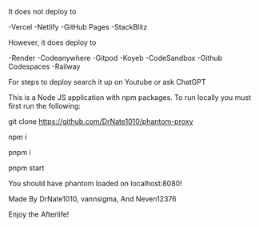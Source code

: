 It does not deploy to 

-Vercel
-Netlify
-GitHub Pages
-StackBlitz

However, it does deploy to

-Render
-Codeanywhere
-Gitpod
-Koyeb
-CodeSandbox
-Github Codespaces
-Railway

For steps to deploy search it up on Youtube or ask ChatGPT

This is a Node JS application with npm packages. To run locally you must first run the following:

git clone https://github.com/DrNate1010/phantom-proxy

npm i

pnpm i

pnpm start

You should have phantom loaded on localhost:8080!

Made By DrNate1010, vannsigma, And Neven12376

Enjoy the Afterlife!

